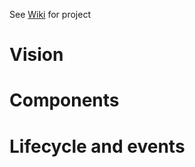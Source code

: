 See [Wiki](https://github.com/IgniaAustralia/savethebees/wiki/home) for project
# Vision
# Components
# Lifecycle and events
